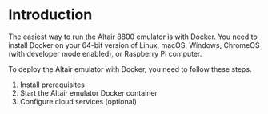 # Introduction

The easiest way to run the Altair 8800 emulator is with Docker. You need to install Docker on your 64-bit version of Linux, macOS, Windows, ChromeOS (with developer mode enabled), or Raspberry Pi computer.

To deploy the Altair emulator with Docker, you need to follow these steps.

1. Install prerequisites
2. Start the Altair emulator Docker container
3. Configure cloud services (optional)
